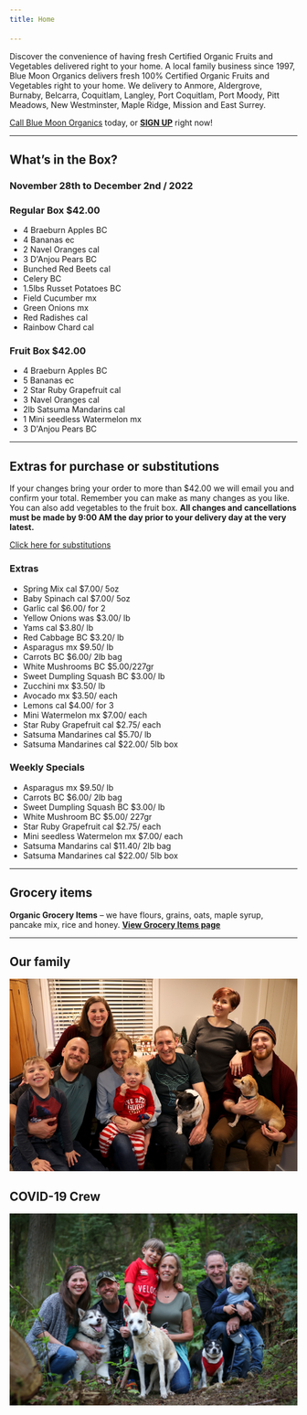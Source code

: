 ```yaml
---
title: Home

---
```

Discover the convenience of having fresh Certified Organic Fruits and Vegetables delivered right to your home. A local family business since 1997, Blue Moon Organics delivers fresh 100% Certified Organic Fruits and Vegetables right to your home. We delivery to Anmore, Aldergrove, Burnaby, Belcarra, Coquitlam, Langley, Port Coquitlam, Port Moody, Pitt Meadows, New Westminster, Maple Ridge, Mission and East Surrey.

[Call Blue Moon Organics](/contact) today, or [**SIGN UP**](/sign-up) right now!

***

## What’s in the Box?

### **November 28th to December 2nd / 2022**

### Regular Box $42.00

* 4 Braeburn Apples BC
* 4 Bananas ec
* 2 Navel Oranges cal
* 3 D'Anjou Pears BC
* Bunched Red Beets cal
* Celery BC
* 1.5lbs Russet Potatoes BC
* Field Cucumber mx
* Green Onions mx
* Red Radishes cal
* Rainbow Chard cal

### Fruit Box $42.00

* 4 Braeburn Apples BC
* 5 Bananas ec
* 2 Star Ruby Grapefruit cal
* 3 Navel Oranges cal
* 2lb Satsuma Mandarins cal
* 1 Mini seedless Watermelon mx
* 3 D'Anjou Pears BC

***

## Extras for purchase or substitutions

If your changes bring your order to more than $42.00 we will email you and confirm your total. Remember you can make as many changes as you like. You can also add vegetables to the fruit box. **All changes and cancellations must be made by 9:00 AM the day prior to your delivery day at the very latest.**

[Click here for substitutions](/substitutions "Click here for substitutions")

### Extras

* Spring Mix  cal  $7.00/ 5oz
* Baby Spinach  cal  $7.00/ 5oz
* Garlic  cal  $6.00/ for 2
* Yellow Onions was  $3.00/ lb
* Yams  cal  $3.80/ lb
* Red Cabbage BC  $3.20/ lb
* Asparagus mx  $9.50/ lb
* Carrots BC  $6.00/ 2lb bag
* White Mushrooms BC  $5.00/227gr
* Sweet Dumpling Squash  BC  $3.00/ lb
* Zucchini mx   $3.50/ lb
* Avocado mx   $3.50/ each
* Lemons  cal  $4.00/ for 3
* Mini Watermelon mx  $7.00/ each
* Star Ruby Grapefruit cal  $2.75/ each
* Satsuma Mandarines  cal  $5.70/ lb
* Satsuma Mandarines  cal  $22.00/ 5lb box

### Weekly Specials

* Asparagus mx   $9.50/ lb
* Carrots BC  $6.00/ 2lb bag
* Sweet Dumpling Squash BC  $3.00/ lb
* White Mushroom BC   $5.00/ 227gr
* Star Ruby Grapefruit cal  $2.75/ each
* Mini seedless Watermelon mx  $7.00/ each
* Satsuma Mandarins cal   $11.40/ 2lb bag
* Satsuma Mandarines cal  $22.00/ 5lb box

***

## Grocery items

**Organic Grocery Items** – we have flours, grains, oats, maple syrup, pancake mix, rice and honey. [**View Grocery Items page**](/groceries)

***

## Our family

![Our family.](./uploads/IMG_1376-copy.jpg "Our family")

## COVID-19 Crew

![COVID-19 crew.](./uploads/covid.jpg "COVID-19 crew")